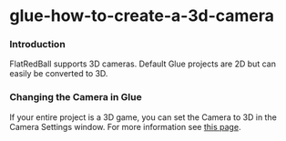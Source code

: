 # glue-how-to-create-a-3d-camera

### Introduction

FlatRedBall supports 3D cameras. Default Glue projects are 2D but can easily be converted to 3D.

### Changing the Camera in Glue

If your entire project is a 3D game, you can set the Camera to 3D in the Camera Settings window. For more information see [this page](../../../frb/docs/index.php).
